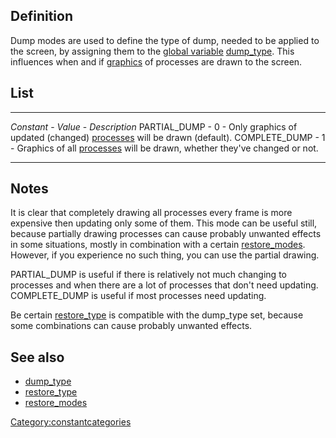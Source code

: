 Definition
----------

Dump modes are used to define the type of dump, needed to be applied to
the screen, by assigning them to the [global
variable](global_variable "wikilink")
[dump\_type](dump_type "wikilink"). This influences when and if
[graphics](graphic "wikilink") of processes are drawn to the screen.

List
----

  ---------------- ----------- ----------------------------------------------------------------------------------------------------
  *Constant*       - *Value*   - *Description*
  PARTIAL\_DUMP    - 0         - Only graphics of updated (changed) [processes](processes "wikilink") will be drawn (default).
  COMPLETE\_DUMP   - 1         - Graphics of all [processes](processes "wikilink") will be drawn, whether they've changed or not.
  ---------------- ----------- ----------------------------------------------------------------------------------------------------

Notes
-----

It is clear that completely drawing all processes every frame is more
expensive then updating only some of them. This mode can be useful
still, because partially drawing processes can cause probably unwanted
effects in some situations, mostly in combination with a certain
[restore\_modes](restore_modes "wikilink"). However, if you experience
no such thing, you can use the partial drawing.

PARTIAL\_DUMP is useful if there is relatively not much changing to
processes and when there are a lot of processes that don't need
updating. COMPLETE\_DUMP is useful if most processes need updating.

Be certain [restore\_type](restore_type "wikilink") is compatible with
the dump\_type set, because some combinations can cause probably
unwanted effects.

See also
--------

-   [dump\_type](dump_type "wikilink")
-   [restore\_type](restore_type "wikilink")
-   [restore\_modes](restore_modes "wikilink")

<Category:constantcategories>
